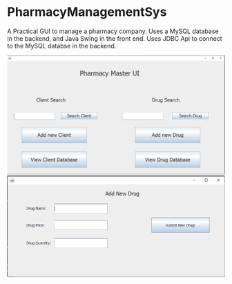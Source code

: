 # PharmacyManagementSys
A Practical GUI to manage a pharmacy company. Uses a MySQL database in the backend, and Java Swing in the front end. Uses JDBC Api to connect to the MySQL databse in the backend.

![mainGUIPic](https://github.com/A-Chidalu/PharmacyManagementSys/blob/master/mainGUIPic.PNG)
![addNewDrugGUI](https://github.com/A-Chidalu/PharmacyManagementSys/blob/master/addNewDrugGUI.PNG)

